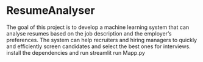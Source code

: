 # ResumeAnalyser
The goal of this project is to develop a machine learning system that can analyse resumes based on the job description and the employer’s preferences. The system can help recruiters and hiring managers to quickly and efficiently screen candidates and select the best ones for interviews.
install the dependencies and run
streamlit run Mapp.py
